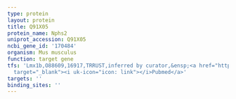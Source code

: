 ```yaml
---
type: protein
layout: protein
title: Q91X05
protein_name: Nphs2
uniprot_accession: Q91X05
ncbi_gene_id: '170484'
organism: Mus musculus
function: target gene
tfs: 'Lmx1b,O88609,16917,TRRUST,inferred by curator,&ensp;<a href="https://www.ncbi.nlm.nih.gov/pubmed/?term=19562271%5Buid%5D"
  target="_blank"><i uk-icon="icon: link"></i>Pubmed</a>'
targets: ''
binding_sites: ''
---
```

